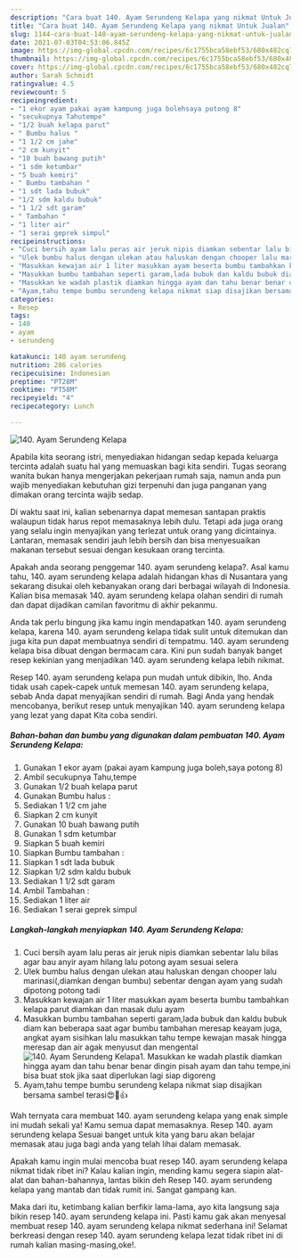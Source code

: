 ```yaml
---
description: "Cara buat 140. Ayam Serundeng Kelapa yang nikmat Untuk Jualan"
title: "Cara buat 140. Ayam Serundeng Kelapa yang nikmat Untuk Jualan"
slug: 1144-cara-buat-140-ayam-serundeng-kelapa-yang-nikmat-untuk-jualan
date: 2021-07-03T04:53:06.845Z
image: https://img-global.cpcdn.com/recipes/6c1755bca58ebf53/680x482cq70/140-ayam-serundeng-kelapa-foto-resep-utama.jpg
thumbnail: https://img-global.cpcdn.com/recipes/6c1755bca58ebf53/680x482cq70/140-ayam-serundeng-kelapa-foto-resep-utama.jpg
cover: https://img-global.cpcdn.com/recipes/6c1755bca58ebf53/680x482cq70/140-ayam-serundeng-kelapa-foto-resep-utama.jpg
author: Sarah Schmidt
ratingvalue: 4.5
reviewcount: 5
recipeingredient:
- "1 ekor ayam pakai ayam kampung juga bolehsaya potong 8"
- "secukupnya Tahutempe"
- "1/2 buah kelapa parut"
- " Bumbu halus "
- "1 1/2 cm jahe"
- "2 cm kunyit"
- "10 buah bawang putih"
- "1 sdm ketumbar"
- "5 buah kemiri"
- " Bumbu tambahan "
- "1 sdt lada bubuk"
- "1/2 sdm kaldu bubuk"
- "1 1/2 sdt garam"
- " Tambahan "
- "1 liter air"
- "1 serai geprek simpul"
recipeinstructions:
- "Cuci bersih ayam lalu peras air jeruk nipis diamkan sebentar lalu bilas agar bau anyir ayam hilang lalu potong ayam sesuai selera"
- "Ulek bumbu halus dengan ulekan atau haluskan dengan chooper lalu marinasi(,diamkan dengan bumbu) sebentar dengan ayam yang sudah dipotong potong tadi"
- "Masukkan kewajan air 1 liter masukkan ayam beserta bumbu tambahkan kelapa parut diamkan dan masak dulu ayam"
- "Masukkan bumbu tambahan seperti garam,lada bubuk dan kaldu bubuk diam kan beberapa saat agar bumbu tambahan meresap keayam juga, angkat ayam sisihkan lalu masukkan tahu tempe kewajan masak hingga meresap dan air agak menyusut dan mengental"
- "Masukkan ke wadah plastik diamkan hingga ayam dan tahu benar benar dingin pisah ayam dan tahu tempe,ini bisa buat stok jika saat diperlukan lagi siap digoreng"
- "Ayam,tahu tempe bumbu serundeng kelapa nikmat siap disajikan bersama sambel terasi😍🤤👍"
categories:
- Resep
tags:
- 140
- ayam
- serundeng

katakunci: 140 ayam serundeng 
nutrition: 286 calories
recipecuisine: Indonesian
preptime: "PT28M"
cooktime: "PT58M"
recipeyield: "4"
recipecategory: Lunch

---
```



![140. Ayam Serundeng Kelapa](https://img-global.cpcdn.com/recipes/6c1755bca58ebf53/680x482cq70/140-ayam-serundeng-kelapa-foto-resep-utama.jpg)

Apabila kita seorang istri, menyediakan hidangan sedap kepada keluarga tercinta adalah suatu hal yang memuaskan bagi kita sendiri. Tugas seorang  wanita bukan hanya mengerjakan pekerjaan rumah saja, namun anda pun wajib menyediakan kebutuhan gizi terpenuhi dan juga panganan yang dimakan orang tercinta wajib sedap.

Di waktu  saat ini, kalian sebenarnya dapat memesan santapan praktis walaupun tidak harus repot memasaknya lebih dulu. Tetapi ada juga orang yang selalu ingin menyajikan yang terlezat untuk orang yang dicintainya. Lantaran, memasak sendiri jauh lebih bersih dan bisa menyesuaikan makanan tersebut sesuai dengan kesukaan orang tercinta. 



Apakah anda seorang penggemar 140. ayam serundeng kelapa?. Asal kamu tahu, 140. ayam serundeng kelapa adalah hidangan khas di Nusantara yang sekarang disukai oleh kebanyakan orang dari berbagai wilayah di Indonesia. Kalian bisa memasak 140. ayam serundeng kelapa olahan sendiri di rumah dan dapat dijadikan camilan favoritmu di akhir pekanmu.

Anda tak perlu bingung jika kamu ingin mendapatkan 140. ayam serundeng kelapa, karena 140. ayam serundeng kelapa tidak sulit untuk ditemukan dan juga kita pun dapat membuatnya sendiri di tempatmu. 140. ayam serundeng kelapa bisa dibuat dengan bermacam cara. Kini pun sudah banyak banget resep kekinian yang menjadikan 140. ayam serundeng kelapa lebih nikmat.

Resep 140. ayam serundeng kelapa pun mudah untuk dibikin, lho. Anda tidak usah capek-capek untuk memesan 140. ayam serundeng kelapa, sebab Anda dapat menyajikan sendiri di rumah. Bagi Anda yang hendak mencobanya, berikut resep untuk menyajikan 140. ayam serundeng kelapa yang lezat yang dapat Kita coba sendiri.

<!--inarticleads1-->

##### Bahan-bahan dan bumbu yang digunakan dalam pembuatan 140. Ayam Serundeng Kelapa:

1. Gunakan 1 ekor ayam (pakai ayam kampung juga boleh,saya potong 8)
1. Ambil secukupnya Tahu,tempe
1. Gunakan 1/2 buah kelapa parut
1. Gunakan  Bumbu halus :
1. Sediakan 1 1/2 cm jahe
1. Siapkan 2 cm kunyit
1. Gunakan 10 buah bawang putih
1. Gunakan 1 sdm ketumbar
1. Siapkan 5 buah kemiri
1. Siapkan  Bumbu tambahan :
1. Siapkan 1 sdt lada bubuk
1. Siapkan 1/2 sdm kaldu bubuk
1. Sediakan 1 1/2 sdt garam
1. Ambil  Tambahan :
1. Sediakan 1 liter air
1. Sediakan 1 serai geprek simpul




<!--inarticleads2-->

##### Langkah-langkah menyiapkan 140. Ayam Serundeng Kelapa:

1. Cuci bersih ayam lalu peras air jeruk nipis diamkan sebentar lalu bilas agar bau anyir ayam hilang lalu potong ayam sesuai selera
1. Ulek bumbu halus dengan ulekan atau haluskan dengan chooper lalu marinasi(,diamkan dengan bumbu) sebentar dengan ayam yang sudah dipotong potong tadi
1. Masukkan kewajan air 1 liter masukkan ayam beserta bumbu tambahkan kelapa parut diamkan dan masak dulu ayam
1. Masukkan bumbu tambahan seperti garam,lada bubuk dan kaldu bubuk diam kan beberapa saat agar bumbu tambahan meresap keayam juga, angkat ayam sisihkan lalu masukkan tahu tempe kewajan masak hingga meresap dan air agak menyusut dan mengental
<img src="//assets-global.cpcdn.com/assets/icons/button_play-2c75c40dde080a61004c1f40b05d8f140eaff45d7e9e6481dc71c63d2e7c4909.png" alt="140. Ayam Serundeng Kelapa">1. Masukkan ke wadah plastik diamkan hingga ayam dan tahu benar benar dingin pisah ayam dan tahu tempe,ini bisa buat stok jika saat diperlukan lagi siap digoreng
1. Ayam,tahu tempe bumbu serundeng kelapa nikmat siap disajikan bersama sambel terasi😍🤤👍




Wah ternyata cara membuat 140. ayam serundeng kelapa yang enak simple ini mudah sekali ya! Kamu semua dapat memasaknya. Resep 140. ayam serundeng kelapa Sesuai banget untuk kita yang baru akan belajar memasak atau juga bagi anda yang telah lihai dalam memasak.

Apakah kamu ingin mulai mencoba buat resep 140. ayam serundeng kelapa nikmat tidak ribet ini? Kalau kalian ingin, mending kamu segera siapin alat-alat dan bahan-bahannya, lantas bikin deh Resep 140. ayam serundeng kelapa yang mantab dan tidak rumit ini. Sangat gampang kan. 

Maka dari itu, ketimbang kalian berfikir lama-lama, ayo kita langsung saja bikin resep 140. ayam serundeng kelapa ini. Pasti kamu gak akan menyesal membuat resep 140. ayam serundeng kelapa nikmat sederhana ini! Selamat berkreasi dengan resep 140. ayam serundeng kelapa lezat tidak ribet ini di rumah kalian masing-masing,oke!.

